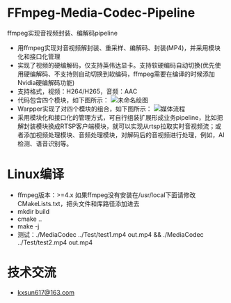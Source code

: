 # FFmpeg-Media-Codec-Pipeline
ffmpeg实现音视频封装、编解码pipeline

* 用ffmpeg实现对音视频解封装、重采样、编解码、封装(MP4)，并采用模块化和接口化管理
* 实现了视频的硬编解码，仅支持英伟达显卡。支持软硬编码自动切换(优先使用硬编解码、不支持则自动切换到软编码，ffmpeg需要在编译的时候添加Nvidia硬编解码功能)
* 支持格式，视频：H264/H265，音频：AAC
* 代码包含四个模块，如下图所示：
  ![未命名绘图](https://github.com/BreakingY/FFmpeg-Media-Codec-Pipeline/assets/99859929/fbde5819-4527-4eec-8b7b-508264efc995)
* Warpper实现了对四个模块的组合，如下图所示：
  ![媒体流程](https://github.com/BreakingY/FFmpeg-Media-Codec-Pipeline/assets/99859929/f7fb8e07-ab2a-49c5-88e1-49301b6431bd)
* 采用模块化和接口化的管理方式，可自行组装扩展形成业务pipeline，比如把解封装模块换成RTSP客户端模块，就可以实现从rtsp拉取实时音视频流；或者添加视频处理模块、音频处理模块，对解码后的音视频进行处理，例如，AI检测、语音识别等。


# Linux编译
* ffmpeg版本：>=4.x 如果ffmpeg没有安装在/usr/local下面请修改CMakeLists.txt，把头文件和库路径添加进去
* mkdir build
* cmake ..
* make -j
* 测试：./MediaCodec ../Test/test1.mp4 out.mp4 && ./MediaCodec ../Test/test2.mp4 out.mp4

# 技术交流
* kxsun617@163.com


